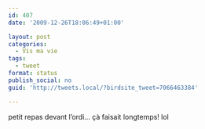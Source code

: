 ```yaml
---
id: 407
date: '2009-12-26T18:06:49+01:00'

layout: post
categories:
  - Vis ma vie
tags:
  - tweet
format: status
publish_social: no
guid: 'http://tweets.local/?birdsite_tweet=7066463384'

---
```


petit repas devant l’ordi… çà faisait longtemps! lol